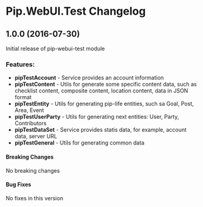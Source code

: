 # Pip.WebUI.Test Changelog

## 1.0.0 (2016-07-30)

Initial release of pip-webui-test module

### Features:

* **pipTestAccount** - Service provides an account information
* **pipTestContent** - Utils for generate some specific content data, such as checklist content, composite content, location content, data in JSON format
* **pipTestEntity** - Utils for generating pip-life entities, such sa Goal, Post, Area, Event
* **pipTestUserParty** - Utils for generating next entities: User, Party, Contributors
* **pipTestDataSet** - Service provides statis data, for example, account data, server URL
* **pipTestGeneral** - Utils for generating common data

#### Breaking Changes
No breaking changes

#### Bug Fixes
No fixes in this version

